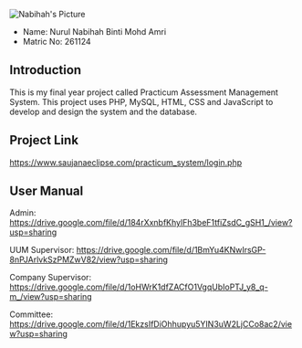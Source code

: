 ![Nabihah's Picture](https://github.com/STIW3054-A201/groupproject-porhope/blob/master/images/nabihah%20image.jpg)
- Name: Nurul Nabihah Binti Mohd Amri
- Matric No: 261124


## Introduction
This is my final year project called Practicum Assessment Management System.
This project uses PHP, MySQL, HTML, CSS and JavaScript to develop and design the system and the database. 

## Project Link
https://www.saujanaeclipse.com/practicum_system/login.php

## User Manual
Admin: 
https://drive.google.com/file/d/184rXxnbfKhylFh3beF1tfiZsdC_gSH1_/view?usp=sharing

UUM Supervisor:
https://drive.google.com/file/d/1BmYu4KNwIrsGP-8nPJArlvkSzPMZwV82/view?usp=sharing

Company Supervisor:
https://drive.google.com/file/d/1oHWrK1dfZACfO1VgqUbIoPTJ_y8_q-m_/view?usp=sharing

Committee:
https://drive.google.com/file/d/1EkzsIfDiOhhupyu5YIN3uW2LjCCo8ac2/view?usp=sharing
